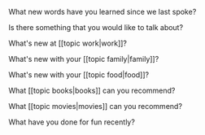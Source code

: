 What new words have you learned since we last spoke?

Is there something that you would like to talk about?

What's new at [[topic work|work]]?

What's new with your [[topic family|family]]?

What's new with your [[topic food|food]]?

What [[topic books|books]] can you recommend?

What [[topic movies|movies]] can you recommend?

What have you done for fun recently?



